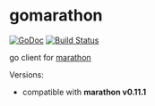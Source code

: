 gomarathon
===========
[![GoDoc](https://godoc.org/github.com/fpgeek/gomarathon?status.svg)](https://godoc.org/github.com/fpgeek/gomarathon)
[![Build Status](https://drone.io/github.com/fpgeek/gomarathon/status.png)](https://drone.io/github.com/fpgeek/gomarathon/latest)

go client for [marathon](http://mesosphere.github.io/marathon)

Versions:

- compatible with **marathon v0.11.1**
